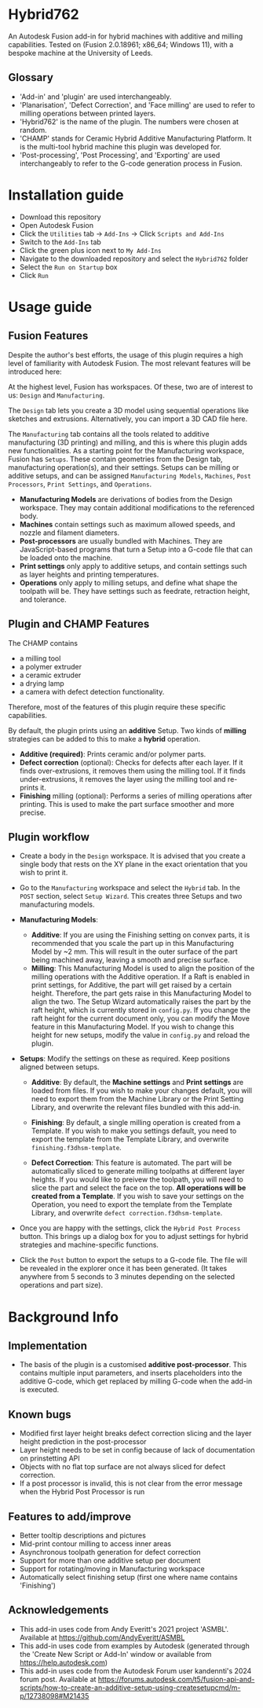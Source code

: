 # Hybrid762
An Autodesk Fusion add-in for hybrid machines with additive and milling capabilities. Tested on (Fusion 2.0.18961; x86_64; Windows 11), with a bespoke machine at the University of Leeds.

## Glossary
- 'Add-in' and 'plugin' are used interchangeably.
- 'Planarisation', 'Defect Correction', and 'Face milling' are used to refer to milling operations between printed layers.
- 'Hybrid762' is the name of the plugin. The numbers were chosen at random.
- 'CHAMP' stands for Ceramic Hybrid Additive Manufacturing Platform. It is the multi-tool hybrid machine this plugin was developed for.
- 'Post-processing', 'Post Processing', and 'Exporting' are used interchangeably to refer to the G-code generation process in Fusion.

# Installation guide
- Download this repository
- Open Autodesk Fusion
- Click the `Utilities` tab -> `Add-Ins` -> Click `Scripts and Add-Ins`
- Switch to the `Add-Ins` tab
- Click the green plus icon next to `My Add-Ins`
- Navigate to the downloaded repository and select the `Hybrid762` folder
- Select the `Run on Startup` box
- Click `Run`

# Usage guide
## Fusion Features
Despite the author's best efforts, the usage of this plugin requires a high level of familiarity with Autodesk Fusion. The most relevant features will be introduced here:

At the highest level, Fusion has workspaces. Of these, two are of interest to us: `Design` and `Manufacturing`.

The `Design` tab lets you create a 3D model using sequential operations like sketches and extrusions. Alternatively, you can import a 3D CAD file here.

The `Manufacturing` tab contains all the tools related to additive manufacturing (3D printing) and milling, and this is where this plugin adds new functionalities.
As a starting point for the Manufacturing workspace, Fusion has `Setups`. These contain geometries from the Design tab, manufacturing operation(s), and their settings. Setups can be milling or additive setups, and can be assigned `Manufacturing Models`, `Machines`,  `Post Processors`, `Print Settings`, and `Operations`.
- **Manufacturing Models** are derivations of bodies from the Design workspace. They may contain additional modifications to the referenced body.
- **Machines** contain settings such as maximum allowed speeds, and nozzle and filament diameters.
- **Post-processors** are usually bundled with Machines. They are JavaScript-based programs that turn a Setup into a G-code file that can be loaded onto the machine.
- **Print settings** only apply to additive setups, and contain settings such as layer heights and printing temperatures.
- **Operations** only apply to milling setups, and define what shape the toolpath will be. They have settings such as feedrate, retraction height, and tolerance.


## Plugin and CHAMP Features
The CHAMP contains 
- a milling tool
- a polymer extruder
- a ceramic extruder
- a drying lamp
- a camera with defect detection functionality. 

Therefore, most of the features of this plugin require these specific capabilities.

By default, the plugin prints using an **additive** Setup. Two kinds of **milling** strategies can be added to this to make a **hybrid** operation.
- **Additive (required)**: Prints ceramic and/or polymer parts.
- **Defect correction** (optional): Checks for defects after each layer. If it finds over-extrusions, it removes them using the milling tool. If it finds under-extrusions, it removes the layer using the milling tool and re-prints it.
- **Finishing** milling (optional): Performs a series of milling operations after printing. This is used to make the part surface smoother and more precise.

## Plugin workflow
- Create a body in the `Design` workspace. It is advised that you create a single body that rests on the XY plane in the exact orientation that you wish to print it.

- Go to the `Manufacturing` workspace and select the `Hybrid` tab. In the `POST` section, select `Setup Wizard`. This creates three Setups and two manufacturing models.

- **Manufacturing Models**:
  - **Additive**: If you are using the Finishing setting on convex parts, it is recommended that you scale the part up in this Manufacturing Model by ~2 mm. This will result in the outer surface of the part being machined away, leaving a smooth and precise surface.
  - **Milling**: This Manufacturing Model is used to align the position of the milling operations with the Additive operation. If a Raft is enabled in print settings, for Additive, the part will get raised by a certain height. Therefore, the part gets raise in this Manufacturing Model to align the two. The Setup Wizard automatically raises the part by the raft height, which is currently stored in `config.py`. If you change the raft height for the current document only, you can modify the Move feature in this Manufacturing Model. If you wish to change this height for new setups,  modify the value in `config.py` and reload the plugin.

- **Setups**: Modify the settings on these as required. Keep positions aligned between setups.
  
  - **Additive**: By default, the **Machine settings** and **Print settings** are loaded from files. If you wish to make your changes default, you will need to export them from the Machine Library or the Print Setting Library, and overwrite the relevant files bundled with this add-in.

  - **Finishing**: By default, a single milling operation is created from a Template. If you wish to make you settings default, you need to export the template from the Template Library, and overwrite `finishing.f3dhsm-template`.
  
  - **Defect Correction**: This feature is automated. The part will be automatically sliced to generate milling toolpaths at different layer heights. If you would like to preivew the toolpath, you will need to slice the part and select the face on the top. **All  operations will be created from a Template**. If you wish to save your settings on the Operation, you need to export the template from the Template Library, and overwrite `defect correction.f3dhsm-template`.

- Once you are happy with the settings, click the `Hybrid Post Process` button. This brings up a dialog box for you to adjust settings for hybrid strategies and machine-specific functions.

- Click the `Post` button to export the setups to a G-code file. The file will be revealed in the explorer once it has been generated. (It takes anywhere from 5 seconds to 3 minutes depending on the selected operations and part size).


# Background Info

## Implementation
- The basis of the plugin is a customised **additive post-processor**. This contains multiple input parameters, and inserts placeholders into the additive G-code, which get replaced by milling G-code when the add-in is executed.

## Known bugs
- Modified first layer height breaks defect correction slicing and the layer height prediction in the post-processor
- Layer height needs to be set in config because of lack of documentation on prinstetting API
- Objects with no flat top surface are not always sliced for defect correction.
- If a post processor is invalid, this is not clear from the error message when the Hybrid Post Processor is run

## Features to add/improve
- Better tooltip descriptions and pictures
- Mid-print contour milling to access inner areas
- Asynchronous toolpath generation for defect correction
- Support for more than one additive setup per document
- Support for rotating/moving in Manufacturing workspace
- Automatically select finishing setup (first one where name contains 'Finishing')

## Acknowledgements
- This add-in uses code from Andy Everitt's 2021 project 'ASMBL'. Available at https://github.com/AndyEveritt/ASMBL
- This add-in uses code from examples by Autodesk (generated through the 'Create New Script or Add-In' window or available from https://help.autodesk.com)
- This add-in uses code from the Autodesk Forum user kandennti's 2024 forum post. Available at https://forums.autodesk.com/t5/fusion-api-and-scripts/how-to-create-an-additive-setup-using-createsetupcmd/m-p/12738098#M21435

